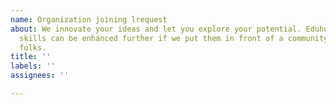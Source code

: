 ```yaml
---
name: Organization joining lrequest
about: We innovate your ideas and let you explore your potential. Eduhub says your
  skills can be enhanced further if we put them in front of a community or group of
  folks.
title: ''
labels: ''
assignees: ''

---
```



